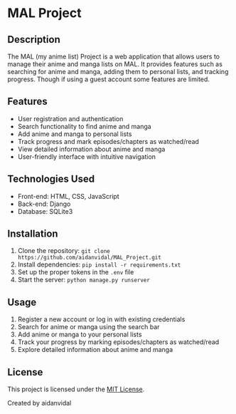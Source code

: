 # MAL Project

## Description
The MAL (my anime list) Project is a web application that allows users to manage their anime and manga lists on MAL. It provides features such as searching for anime and manga, adding them to personal lists, and tracking progress. Though if using a guest account some features are limited.

## Features
- User registration and authentication
- Search functionality to find anime and manga
- Add anime and manga to personal lists
- Track progress and mark episodes/chapters as watched/read
- View detailed information about anime and manga
- User-friendly interface with intuitive navigation

## Technologies Used
- Front-end: HTML, CSS, JavaScript
- Back-end: Django
- Database: SQLite3

## Installation
1. Clone the repository: `git clone https://github.com/aidanvidal/MAL_Project.git`
2. Install dependencies: `pip install -r requirements.txt`
3. Set up the proper tokens in the `.env` file
4. Start the server: `python manage.py runserver`

## Usage
1. Register a new account or log in with existing credentials
2. Search for anime or manga using the search bar
3. Add anime or manga to your personal lists
4. Track your progress by marking episodes/chapters as watched/read
5. Explore detailed information about anime and manga

## License
This project is licensed under the [MIT License](LICENSE).

Created by aidanvidal